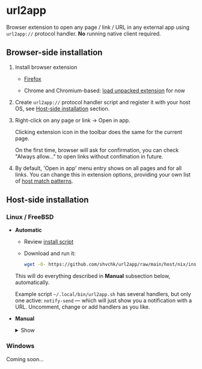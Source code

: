 # url2app

Browser extension to open any page / link / URL in any external app using `url2app://` protocol handler. **No** running native client required.


## Browser-side installation

1. Install browser extension

    - [Firefox](https://addons.mozilla.org/firefox/addon/url2app)

    - Chrome and Chromium-based: [load unpacked extension](https://developer.chrome.com/extensions/getstarted#unpacked) for now

2. Create `url2app://` protocol handler script and register it with your host OS, see [Host-side installation](#Host-side-installation) section.

3. Right-click on any page or link → Open in app.

    Clicking extension icon in the toolbar does the same for the current page.

    On the first time, browser will ask for confirmation, you can check "Always allow..." to open links without confimation in future.

4. By default, 'Open in app' menu entry shows on all pages and for all links. You can change this in extension options, providing your own list of [host match patterns](https://developer.mozilla.org/docs/Mozilla/Add-ons/WebExtensions/Match_patterns).


## Host-side installation

### Linux / FreeBSD

- **Automatic**

  - Review [install script](host/nix/install.sh)

  - Download and run it:
    ```sh
    wget -O- https://github.com/shvchk/url2app/raw/main/host/nix/install.sh | bash
    ```

  This will do everything described in **Manual** subsection below, automatically.

  Example script `~/.local/bin/url2app.sh` has several handlers, but only one active: `notify-send` — which will just show you a notification with a URL. Uncomment, change or add handlers as you like.

- **Manual**

  <details>
  <summary>Show</summary>

  - Create a script (e.g. `~/.local/bin/url2app.sh`) to redirect incoming links to actual apps, see [example `url2app.sh`](host/nix/url2app.sh)

  - Create a `.desktop` file (e.g. `~/.local/share/applications/url2app.desktop`) to run that script, see [example `url2app.desktop`](host/nix/url2app.desktop)

  - Register that `.desktop` file as a `url2app://` protocol handler:
    ```sh
    xdg-mime default ~/.local/share/applications/url2app.desktop x-scheme-handler/url2app
    ```

  - Rebuild database of MIME types handlers:
    ```sh
    update-desktop-database ~/.local/share/applications
    ```
  </details>


### Windows

Coming soon...
